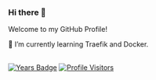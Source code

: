 ### Hi there 👋

Welcome to my GitHub Profile!

🌱 I’m currently learning Traefik and Docker.
<br /><br />
<!--![Stats](https://github-readme-stats.vercel.app/api?username=munterkofler&show_icons=true)-->

<!--[![Top Langs](https://github-readme-stats.vercel.app/api/top-langs/?username=munterkofler&hide=ruby&layout=compact)](https://github.com/anuraghazra/github-readme-stats)-->

[![Years Badge](https://badges.pufler.dev/years/munterkofler)](https://badges.pufler.dev) [![Profile Visitors](https://visitor-badge.glitch.me/badge?page_id=munterkofler|munterkofler)](https://visitor-badge.glitch.me)

<!--
**munterkofler/munterkofler** is a ✨ _special_ ✨ repository because its `README.md` (this file) appears on your GitHub profile.

Here are some ideas to get you started:

- 🔭 I’m currently working on ...
- 🌱 I’m currently learning ...
- 👯 I’m looking to collaborate on ...
- 🤔 I’m looking for help with ...
- 💬 Ask me about ...
- 📫 How to reach me: ...
- 😄 Pronouns: ...
- ⚡ Fun fact: ...
-->
